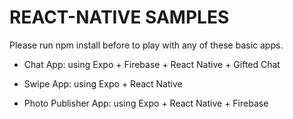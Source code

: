 # REACT-NATIVE SAMPLES

Please run npm install before to play with any of these basic apps.

- Chat App: using Expo + Firebase + React Native + Gifted Chat

- Swipe App: using Expo + React Native

- Photo Publisher App: using Expo + React Native + Firebase

